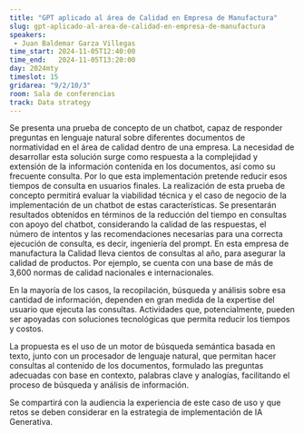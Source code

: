 ```yaml
---
title: "GPT aplicado al área de Calidad en Empresa de Manufactura"
slug: gpt-aplicado-al-area-de-calidad-en-empresa-de-manufactura
speakers:
 - Juan Baldemar Garza Villegas
time_start: 2024-11-05T12:40:00
time_end:   2024-11-05T13:20:00
day: 2024mty
timeslot: 15
gridarea: "9/2/10/3"
room: Sala de conferencias
track: Data strategy
---
```


Se presenta una prueba de concepto de un chatbot, capaz de responder preguntas en lenguaje natural sobre diferentes documentos de normatividad en el área de calidad dentro de una empresa. La necesidad de desarrollar esta solución surge como respuesta a la complejidad y extensión de la información contenida en los documentos, así como su frecuente consulta. Por lo que esta implementación pretende reducir esos tiempos de consulta en usuarios finales. La realización de esta prueba de concepto permitirá evaluar la viabilidad técnica y el caso de negocio de la implementación de un chatbot de estas características. Se presentarán resultados obtenidos en términos de la reducción del tiempo en consultas con apoyo del chatbot, considerando la calidad de las respuestas, el número de intentos y las recomendaciones necesarias para una correcta ejecución de consulta, es decir, ingeniería del prompt. En esta empresa de manufactura la Calidad lleva cientos de consultas al año, para asegurar la calidad de productos. Por ejemplo, se cuenta con una base de más de 3,600 normas de calidad nacionales e internacionales.

En la mayoría de los casos, la recopilación, búsqueda y análisis sobre esa cantidad de información, dependen en gran medida de la expertise del usuario que ejecuta las consultas. Actividades que, potencialmente, pueden ser apoyadas con soluciones tecnológicas que permita reducir los tiempos y costos.

La propuesta es el uso de un motor de búsqueda semántica basada en texto, junto con un procesador de lenguaje natural, que permitan hacer consultas al contenido de los documentos, formulado las preguntas adecuadas con base en contexto, palabras clave y analogías, facilitando el proceso de búsqueda y análisis de información.

Se compartirá con la audiencia la experiencia de este caso de uso y que retos se deben considerar en la estrategia de implementación de IA Generativa.


